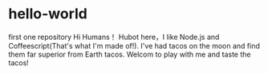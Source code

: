 # hello-world
first one repository
Hi Humans！
Hubot here，I like Node.js and Coffeescript(That's what I'm made of!).
I've had tacos on the moon and find them far superior from Earth tacos.
Welcom to play with me and taste the tacos!
